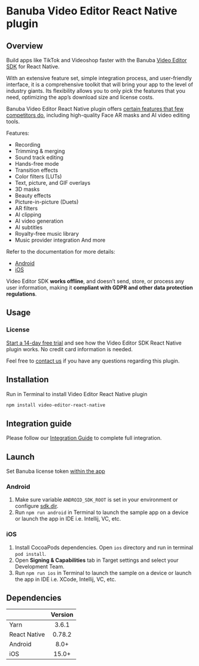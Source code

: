 # Banuba Video Editor React Native plugin

## Overview
Build apps like TikTok and Videoshop faster with the Banuba [Video Editor SDK](https://www.banuba.com/video-editor-sdk-api-social-media-app) for React Native.

With an extensive feature set, simple integration process, and user-friendly interface, it is a comprehensive toolkit that will bring your app to the level of industry giants. Its flexibility allows you to only pick the features that you need, optimizing the app’s download size and license costs.

Banuba Video Editor React Native plugin offers [certain features that few competitors do](https://www.banuba.com/blog/best-video-editor-sdks-compared), including high-quality Face AR masks and AI video editing tools.

Features:

- Recording
- Trimming & merging
- Sound track editing
- Hands-free mode
- Transition effects
- Color filters (LUTs)
- Text, picture, and GIF overlays
- 3D masks
- Beauty effects
- Picture-in-picture (Duets)
- AR filters
- AI clipping
- AI video generation
- AI subtitles
- Royalty-free music library
- Music provider integration
  And more

Refer to the documentation for more details:

- [Android](https://docs.banuba.com/ve-pe-sdk/docs/android/requirements-ve/)
- [iOS](https://docs.banuba.com/ve-pe-sdk/docs/ios/requirements)

Video Editor SDK **works offline**, and doesn’t send, store, or process any user information, making it **compliant with GDPR and other data protection regulations**.

## Usage
### License
[Start a 14-day free trial](https://www.banuba.com/video-editor-sdk#form) and see how the Video Editor SDK React Native plugin works. No credit card information is needed.

Feel free to [contact us](https://www.banuba.com/support) if you have any questions regarding this plugin.

## Installation
Run in Terminal to install Video Editor React Native plugin
```sh
npm install video-editor-react-native
```

## Integration guide
Please follow our [Integration Guide](mddocs/integration_guide.md) to complete full integration.

## Launch
Set Banuba license token [within the app](example/src/App.tsx#L8)

### Android
1. Make sure variable ```ANDROID_SDK_ROOT``` is set in your environment or configure [sdk.dir](android/local.properties#1).
2. Run ```npm run android``` in Terminal to launch the sample app on a device or launch the app in IDE i.e. Intellij, VC, etc.

### iOS
1. Install CocoaPods dependencies. Open ```ios``` directory and run in terminal ```pod install```.
2. Open **Signing & Capabilities** tab in Target settings and select your Development Team.
3. Run ```npm run ios``` in Terminal to launch the sample on a device or launch the app in IDE i.e. XCode, Intellij, VC, etc.

## Dependencies
|              | Version |
|--------------|:-------:|
| Yarn         |  3.6.1  |
| React Native | 0.78.2  |
| Android      |  8.0+   |
| iOS          |  15.0+  |

